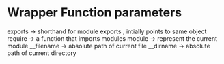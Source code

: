 # Wrapper Function parameters
exports -> shorthand for module exports , intially points to same object
require -> a function that imports modules
module -> represent the current module 
__filename -> absolute path of current file
__dirname -> absolute path of current directory